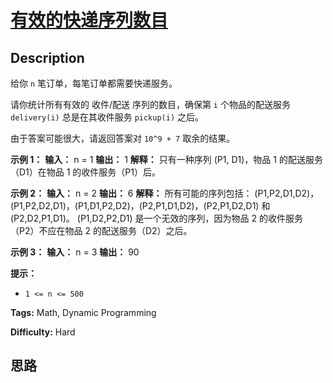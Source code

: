 # [有效的快递序列数目][title]

## Description

给你 `n` 笔订单，每笔订单都需要快递服务。

请你统计所有有效的 收件/配送 序列的数目，确保第 `i` 个物品的配送服务 `delivery(i)` 总是在其收件服务 `pickup(i)` 之后。

由于答案可能很大，请返回答案对 `10^9 + 7` 取余的结果。



**示例 1：**
            **输入：** n = 1    **输出：** 1    **解释：** 只有一种序列 (P1, D1)，物品 1 的配送服务（D1）在物品 1 的收件服务（P1）后。    

**示例 2：**
            **输入：** n = 2    **输出：** 6    **解释：** 所有可能的序列包括：    (P1,P2,D1,D2)，(P1,P2,D2,D1)，(P1,D1,P2,D2)，(P2,P1,D1,D2)，(P2,P1,D2,D1) 和 (P2,D2,P1,D1)。    (P1,D2,P2,D1) 是一个无效的序列，因为物品 2 的收件服务（P2）不应在物品 2 的配送服务（D2）之后。    

**示例 3：**
            **输入：** n = 3    **输出：** 90    



**提示：**

  * `1 <= n <= 500`


**Tags:** Math, Dynamic Programming

**Difficulty:** Hard

## 思路

[title]: https://leetcode-cn.com/problems/count-all-valid-pickup-and-delivery-options
